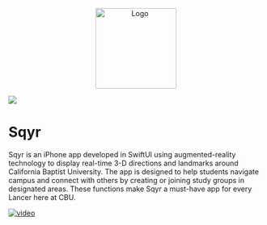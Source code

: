 <p align="center">
 <a href="https://github.com/sqyr/sqyr-app">
  <img src="" alt="Logo" width="160" height="160">
 </a>

![](https://user-images.githubusercontent.com/46636471/115318138-f624ac00-a131-11eb-82a9-29c2d836bada.png)
# Sqyr

Sqyr is an iPhone app developed in SwiftUI using augmented-reality technology to display real-time 3-D directions and landmarks around California Baptist University. The app is designed to help students navigate campus and connect with others by creating or joining study groups in designated areas. These functions make Sqyr a must-have app for every Lancer here at CBU.

[![video](http://img.youtube.com/vi/paSbYtmu8EU/0.jpg)](https://www.youtube.com/watch?v=paSbYtmu8EU)
